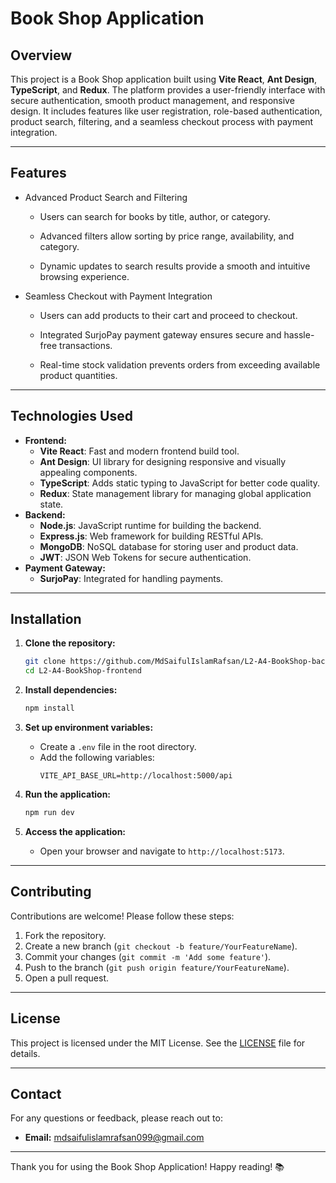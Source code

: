 # Book Shop Application

## Overview

This project is a Book Shop application built using **Vite React**, **Ant Design**, **TypeScript**, and **Redux**. The platform provides a user-friendly interface with secure authentication, smooth product management, and responsive design. It includes features like user registration, role-based authentication, product search, filtering, and a seamless checkout process with payment integration.

---

## Features

- Advanced Product Search and Filtering
  - Users can search for books by title, author, or category.

  - Advanced filters allow sorting by price range, availability, and category.

  - Dynamic updates to search results provide a smooth and intuitive browsing experience.

- Seamless Checkout with Payment Integration
  - Users can add products to their cart and proceed to checkout.

  - Integrated SurjoPay payment gateway ensures secure and hassle-free transactions.

  - Real-time stock validation prevents orders from exceeding available product quantities.
---

## Technologies Used

- **Frontend:**
  - **Vite React**: Fast and modern frontend build tool.
  - **Ant Design**: UI library for designing responsive and visually appealing components.
  - **TypeScript**: Adds static typing to JavaScript for better code quality.
  - **Redux**: State management library for managing global application state.
- **Backend:**
  - **Node.js**: JavaScript runtime for building the backend.
  - **Express.js**: Web framework for building RESTful APIs.
  - **MongoDB**: NoSQL database for storing user and product data.
  - **JWT**: JSON Web Tokens for secure authentication.
- **Payment Gateway:**
  - **SurjoPay**: Integrated for handling payments.

---

## Installation

1. **Clone the repository:**
   ```bash
   git clone https://github.com/MdSaifulIslamRafsan/L2-A4-BookShop-backend.git
   cd L2-A4-BookShop-frontend
   ```

2. **Install dependencies:**
   ```bash
   npm install
   ```

3. **Set up environment variables:**
   - Create a `.env` file in the root directory.
   - Add the following variables:
     ```env
     VITE_API_BASE_URL=http://localhost:5000/api
     ```

4. **Run the application:**
   ```bash
   npm run dev
   ```

5. **Access the application:**
   - Open your browser and navigate to `http://localhost:5173`.

---



## Contributing

Contributions are welcome! Please follow these steps:

1. Fork the repository.
2. Create a new branch (`git checkout -b feature/YourFeatureName`).
3. Commit your changes (`git commit -m 'Add some feature'`).
4. Push to the branch (`git push origin feature/YourFeatureName`).
5. Open a pull request.

---

## License

This project is licensed under the MIT License. See the [LICENSE](LICENSE) file for details.

---

## Contact

For any questions or feedback, please reach out to:

- **Email:** mdsaifulislamrafsan099@gmail.com

---

Thank you for using the Book Shop Application! Happy reading! 📚
